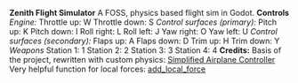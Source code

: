 **Zenith Flight Simulator**
A FOSS, physics based flight sim in Godot.
**Controls**
*Engine:*
Throttle up: W
Throttle down: S
*Control surfaces (primary):*
Pitch up: K
Pitch down: I
Roll right: L
Roll left: J
Yaw right: O
Yaw left: U
*Control surfaces (secondary):*
Flaps up: A
Flaps down: D
Trim up: H
Trim down: Y
*Weapons*
Station 1: 1
Station 2: 2
Station 3: 3
Station 4: 4
**Credits:**
Basis of the project, rewritten with custom physics:
[Simplified Airplane Controller](https://kidscancode.org/godot_recipes/3d/simple_airplane/)
Very helpful function for local forces:
[add_local_force](https://godotengine.org/qa/46111/how-to-use-add_force-within-local-coordinates)
